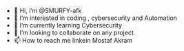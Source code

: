 - 👋 Hi, I’m @SMURFY-afk
- 👀 I’m interested in coding , cybersecurity and Automation
- 🌱 I’m currently learning Cybersecurity 
- 💞️ I’m looking to collaborate on any project 
- 📫 How to reach me linkein Mostaf Akram 
